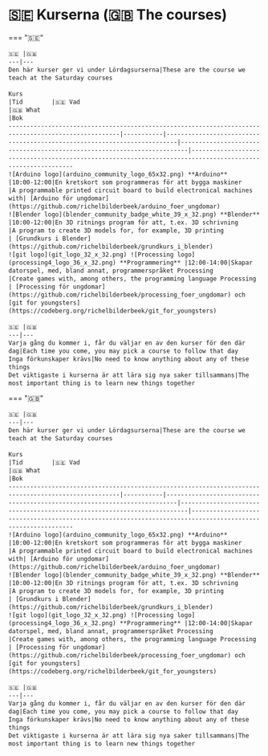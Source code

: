 # 🇸🇪 Kurserna (🇬🇧 The courses)

=== "🇸🇪"

    🇸🇪 |🇬🇧
    ---|---
    Den här kurser ger vi under Lördagsurserna|These are the course we teach at the Saturday courses

    Kurs                                                                                                 |Tid        |🇸🇪 Vad                                                                   |🇬🇧 What                                                                 |Bok
    -----------------------------------------------------------------------------------------------------|-----------|-------------------------------------------------------------------------|------------------------------------------------------------------------|-----------------------------------------------------------------------------------------------------------
    ![Arduino logo](arduino_community_logo_65x32.png) **Arduino**                                        |10:00-12:00|En kretskort som programmeras för att bygga maskiner                     |A programmable printed circuit board to build electronical machines with| [Arduino för ungdomar](https://github.com/richelbilderbeek/arduino_foer_ungdomar)
    ![Blender logo](blender_community_badge_white_39_x_32.png) **Blender**                               |10:00-12:00|En 3D ritnings program för att, t.ex. 3D schrivning                      |A program to create 3D models for, for example, 3D printing             | [Grundkurs i Blender](https://github.com/richelbilderbeek/grundkurs_i_blender)
    ![git logo](git_logo_32_x_32.png) ![Processing logo](processing4_logo_36_x_32.png) **Programmering** |12:00-14:00|Skapar datorspel, med, bland annat, programmerspråket Processing         |Create games with, among others, the programming language Processing    | [Processing för ungdomar](https://github.com/richelbilderbeek/processing_foer_ungdomar) och [git for youngsters](https://codeberg.org/richelbilderbeek/git_for_youngsters)

    🇸🇪 |🇬🇧
    ---|---
    Varja gång du kommer i, får du väljar en av den kurser för den där dag|Each time you come, you may pick a course to follow that day
    Inga förkunskaper krävs|No need to know anything about any of these things
    Det viktigaste i kurserna är att lära sig nya saker tillsammans|The most important thing is to learn new things together

=== "🇬🇧"

    🇸🇪 |🇬🇧
    ---|---
    Den här kurser ger vi under Lördagsurserna|These are the course we teach at the Saturday courses

    Kurs                                                                                                 |Tid        |🇸🇪 Vad                                                                   |🇬🇧 What                                                                 |Bok
    -----------------------------------------------------------------------------------------------------|-----------|-------------------------------------------------------------------------|------------------------------------------------------------------------|-----------------------------------------------------------------------------------------------------------
    ![Arduino logo](arduino_community_logo_65x32.png) **Arduino**                                        |10:00-12:00|En kretskort som programmeras för att bygga maskiner                     |A programmable printed circuit board to build electronical machines with| [Arduino för ungdomar](https://github.com/richelbilderbeek/arduino_foer_ungdomar)
    ![Blender logo](blender_community_badge_white_39_x_32.png) **Blender**                               |10:00-12:00|En 3D ritnings program för att, t.ex. 3D schrivning                      |A program to create 3D models for, for example, 3D printing             | [Grundkurs i Blender](https://github.com/richelbilderbeek/grundkurs_i_blender)
    ![git logo](git_logo_32_x_32.png) ![Processing logo](processing4_logo_36_x_32.png) **Programmering** |12:00-14:00|Skapar datorspel, med, bland annat, programmerspråket Processing         |Create games with, among others, the programming language Processing    | [Processing för ungdomar](https://github.com/richelbilderbeek/processing_foer_ungdomar) och [git for youngsters](https://codeberg.org/richelbilderbeek/git_for_youngsters)

    🇸🇪 |🇬🇧
    ---|---
    Varja gång du kommer i, får du väljar en av den kurser för den där dag|Each time you come, you may pick a course to follow that day
    Inga förkunskaper krävs|No need to know anything about any of these things
    Det viktigaste i kurserna är att lära sig nya saker tillsammans|The most important thing is to learn new things together
